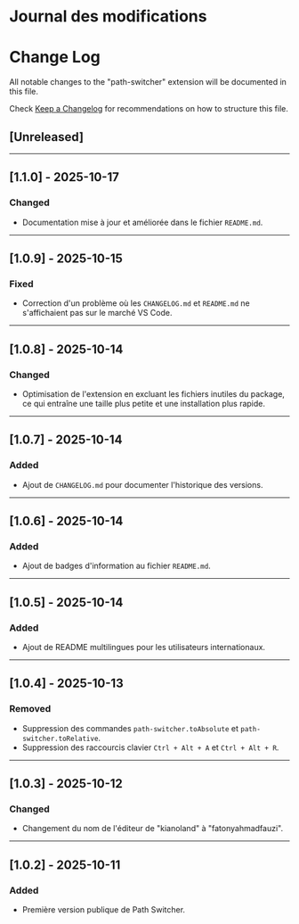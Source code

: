 # Journal des modifications

# Change Log

All notable changes to the "path-switcher" extension will be documented in this file.

Check [Keep a Changelog](http://keepachangelog.com/) for recommendations on how to structure this file.

## [Unreleased]

---

## [1.1.0] - 2025-10-17

### Changed

- Documentation mise à jour et améliorée dans le fichier `README.md`.

---

## [1.0.9] - 2025-10-15

### Fixed

- Correction d'un problème où les `CHANGELOG.md` et `README.md` ne s'affichaient pas sur le marché VS Code.

---

## [1.0.8] - 2025-10-14

### Changed

- Optimisation de l'extension en excluant les fichiers inutiles du package, ce qui entraîne une taille plus petite et une installation plus rapide.

---

## [1.0.7] - 2025-10-14

### Added

- Ajout de `CHANGELOG.md` pour documenter l'historique des versions.

---

## [1.0.6] - 2025-10-14

### Added

- Ajout de badges d'information au fichier `README.md`.

---

## [1.0.5] - 2025-10-14

### Added

- Ajout de README multilingues pour les utilisateurs internationaux.

---

## [1.0.4] - 2025-10-13

### Removed

- Suppression des commandes `path-switcher.toAbsolute` et `path-switcher.toRelative`.
- Suppression des raccourcis clavier `Ctrl + Alt + A` et `Ctrl + Alt + R`.

---

## [1.0.3] - 2025-10-12

### Changed

- Changement du nom de l'éditeur de "kianoland" à "fatonyahmadfauzi".

---

## [1.0.2] - 2025-10-11

### Added

- Première version publique de Path Switcher.
